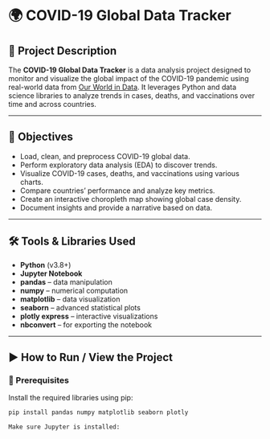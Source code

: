 # 🌍 COVID-19 Global Data Tracker

## 📘 Project Description

The **COVID-19 Global Data Tracker** is a data analysis project designed to monitor and visualize the global impact of the COVID-19 pandemic using real-world data from [Our World in Data](https://ourworldindata.org/coronavirus). It leverages Python and data science libraries to analyze trends in cases, deaths, and vaccinations over time and across countries.

---

## 🎯 Objectives

- Load, clean, and preprocess COVID-19 global data.
- Perform exploratory data analysis (EDA) to discover trends.
- Visualize COVID-19 cases, deaths, and vaccinations using various charts.
- Compare countries’ performance and analyze key metrics.
- Create an interactive choropleth map showing global case density.
- Document insights and provide a narrative based on data.

---

## 🛠️ Tools & Libraries Used

- **Python** (v3.8+)
- **Jupyter Notebook**
- **pandas** – data manipulation
- **numpy** – numerical computation
- **matplotlib** – data visualization
- **seaborn** – advanced statistical plots
- **plotly express** – interactive visualizations
- **nbconvert** – for exporting the notebook

---

## ▶️ How to Run / View the Project

### 🔧 Prerequisites

Install the required libraries using pip:

```bash
pip install pandas numpy matplotlib seaborn plotly

Make sure Jupyter is installed:
